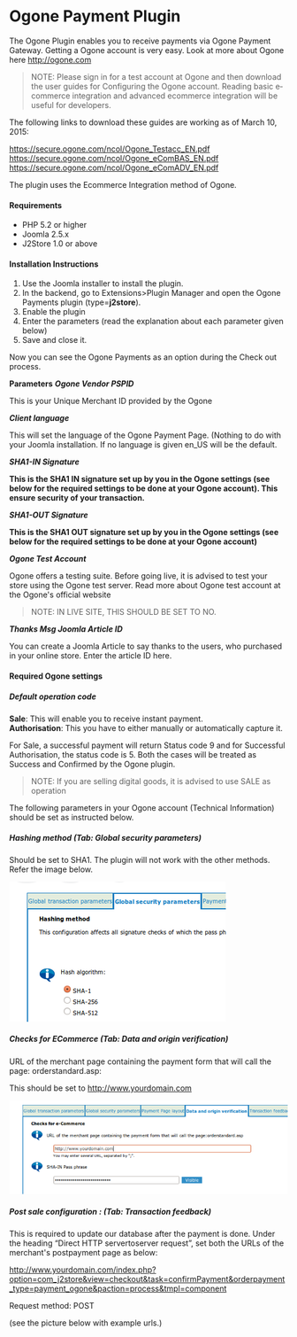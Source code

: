 # Ogone Payment Plugin

The Ogone Plugin enables you to receive payments via Ogone Payment Gateway. Getting a Ogone account is very easy. Look at more about Ogone here http://ogone.com 

>NOTE: Please sign in for a test account at Ogone and then download the user guides for Configuring the Ogone account. Reading basic e­commerce integration and advanced e­commerce integration will be useful for developers.

The following links to download these guides are working as of March 10, 2015:

https://secure.ogone.com/ncol/Ogone_Testacc_EN.pdf 
https://secure.ogone.com/ncol/Ogone_e­Com­BAS_EN.pdf
https://secure.ogone.com/ncol/Ogone_e­Com­ADV_EN.pdf

The plugin uses the E­commerce Integration method of Ogone.

#### Requirements
* PHP 5.2 or higher
* Joomla 2.5.x
* J2Store 1.0 or above 

#### Installation Instructions 
1. Use the Joomla installer to install the plugin. 
2. In the backend, go to Extensions­>Plugin Manager and open the Ogone 
Payments plugin (type=**j2store**). 
3. Enable the plugin 
4. Enter the parameters (read the explanation about each parameter given below) 
5. Save and close it. 

Now you can see the Ogone Payments as an option during the Check out process.

**Parameters**
***Ogone Vendor PSPID***

This is your Unique Merchant ID provided by the Ogone

***Client language***

This will set the language of the Ogone Payment Page. (Nothing 
to do with your Joomla installation. If no language is given en_US will be the default.

***SHA1-IN Signature***

**This is the SHA­1 IN signature set up by you in the Ogone 
settings (see below for the required settings to be done at your Ogone account). This ensure security of your transaction.**

***SHA1-OUT Signature***

**This is the SHA­1 OUT signature set up by you in the Ogone settings (see below for the required settings to be done at your Ogone account)** 

***Ogone Test Account***

Ogone offers a testing suite. Before going live, it is advised to test your store using the Ogone test server. Read more about Ogone test account at the Ogone's official website

>NOTE:  IN LIVE SITE, THIS SHOULD BE SET TO NO. 

***Thanks Msg Joomla Article ID***

You can create a Joomla Article to say thanks to the users, who purchased in your online store. Enter the article ID here.

#### Required Ogone settings
##### Default operation code
**Sale**: This will enable you to receive instant payment.  
**Authorisation**: This you have to either manually or automatically capture it.

For Sale, a successful payment will return Status code 9 and for Successful Authorisation, the status code is 5. Both the cases will be treated as Success and Confirmed by the 
Ogone plugin.

>NOTE: If you are selling digital goods, it is advised to use SALE as operation 

The following parameters in your Ogone account (Technical Information) should be set as instructed below.

##### Hashing method (Tab: Global security parameters)

Should be set to SHA­1. The plugin will not work with the other methods. Refer the image below.

![Ogone Hashing Method](hashing_method_ogone.png)

##### Checks for E­Commerce (Tab: Data and origin verification)
URL of the merchant page containing the payment form that will call the page: orderstandard.asp: 

This should be set to http://www.yourdomain.com

![Ogone Ecommerce Check](ecommerce_check_ogone.png)

##### Post sale configuration : (Tab: Transaction feedback)
This is required to update our database after the payment is done. Under the heading “Direct HTTP server­to­server request”, set both the URLs of the merchant's post­payment page as below:

http://www.yourdomain.com/index.php?option=com_j2store&view=checkout&task=confirmPayment&orderpayment_type=payment_ogone&paction=process&tmpl=component

Request method: POST

(see the picture below with example urls.)











